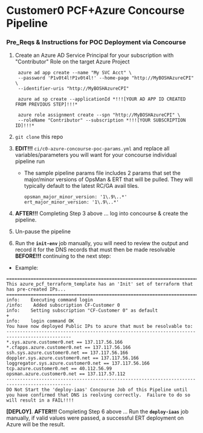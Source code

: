 # Customer0 PCF+Azure Concourse Pipeline


### Pre_Reqs & Instructions for POC Deployment via Concourse

1. Create an Azure AD Service Principal for your subscription with "Contributor" Role on the target Azure Project

        azure ad app create --name "My SVC Acct" \
        --password 'P1v0t4l!P1v0t4l!' --home-page "http://MyBOSHAzureCPI" \
        --identifier-uris "http://MyBOSHAzureCPI"

        azure ad sp create --applicationId *!!![YOUR AD APP ID CREATED FROM PREVIOUS STEP]!!!*

        azure role assignment create --spn "http://MyBOSHAzureCPI" \
        --roleName "Contributor" --subscription *!!![YOUR SUBSCRIPTION ID]!!!*

2. `git clone` this repo

3. **EDIT!!!** `ci/c0-azure-concourse-poc-params.yml` and replace all variables/parameters you will want for your concourse individual pipeline run

    - The sample pipeline params file includes 2 params that set the major/minor versions of OpsMan & ERT that will be pulled.  They will typically default to the latest RC/GA avail tiles.
      ```
      opsman_major_minor_version: '1\.9\..*'
      ert_major_minor_version: '1\.9\..*'
      ```

4. **AFTER!!!** Completing Step 3 above ... log into concourse & create the pipeline.

5. Un-pause the pipeline

6. Run the **`init-env`** job manually,  you will need to review the output and record it for the DNS records that must then be made resolvable **BEFORE!!!** continuing to the next step:
  - Example:

```
==============================================================================================
This azure_pcf_terraform_template has an 'Init' set of terraform that has pre-created IPs...
==============================================================================================
info:    Executing command login
/info:    Added subscription CF-Customer 0                                     
info:    Setting subscription "CF-Customer 0" as default
+
info:    login command OK
You have now deployed Public IPs to azure that must be resolvable to:
----------------------------------------------------------------------------------------------
*.sys.azure.customer0.net == 137.117.56.166
*.cfapps.azure.customer0.net == 137.117.56.166
ssh.sys.azure.customer0.net == 137.117.56.166
doppler.sys.azure.customer0.net == 137.117.56.166
loggregator.sys.azure.customer0.net == 137.117.56.166
tcp.azure.customer0.net == 40.112.56.99
opsman.azure.customer0.net == 137.117.57.112
----------------------------------------------------------------------------------------------
DO Not Start the 'deploy-iaas' Concourse Job of this Pipeline until you have confirmed that DNS is reolving correctly.  Failure to do so will result in a FAIL!!!!
```

**[DEPLOY]**. **AFTER!!!** Completing Step 6 above ... Run the **`deploy-iaas`** job manually, if valid values were passed, a successful ERT deployment on Azure will be the result.
